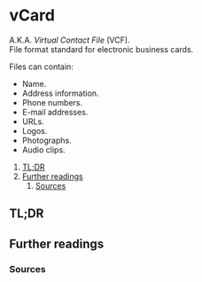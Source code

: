 # vCard

A.K.A. _Virtual Contact File_ (VCF).<br/>
File format standard for electronic business cards.

Files can contain:

- Name.
- Address information.
- Phone numbers.
- E-mail addresses.
- URLs.
- Logos.
- Photographs.
- Audio clips.

1. [TL;DR](#tldr)
1. [Further readings](#further-readings)
   1. [Sources](#sources)

## TL;DR

<!-- Uncomment if used
<details>
  <summary>Installation and configuration</summary>
</details>
-->

<!-- Uncomment if used
<details>
  <summary>Usage</summary>
</details>
-->

<!-- Uncomment if used
<details>
  <summary>Real world use cases</summary>
</details>
-->

## Further readings

### Sources

<!--
  Reference
  ═╬═Time══
  -->

<!-- In-article sections -->
<!-- Knowledge base -->
<!-- Files -->
<!-- Upstream -->
<!-- Others -->

